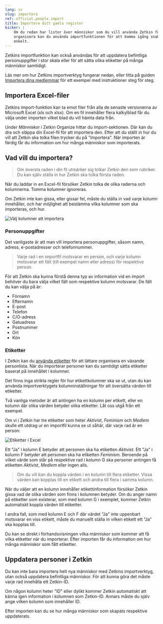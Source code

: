```yaml
---
lang: sv
slug: importera
ref: official.people.import
title: Importera ditt gamla register
kicker: |
    Om du redan har listor över människor som du vill använda Zetkin för att
    organisera kan du använda importfunktionen för att komma igång snabbt och
    enkelt.
---
```

Zetkins importfunktion kan också användas för att uppdatera befintliga
personuppgifter i stor skala eller för att sätta olika etiketter på många
människor samtidigt.

Läs mer om hur Zetkins importverktyg fungerar nedan, eller titta på guiden
[Importera dina medlemmar](/sv/guider/importera-dina-medlemmar) för ett
exempel med instruktioner steg för steg.


## Importera Excel-filer
Zetkins import-funktion kan ta emot filer från alla de senaste versionerna av
Microsoft Excel (xls och xlsx). Om en fil innehåller flera kalkylblad får du
välja under importen vilket blad du vill hämta data från.

Under _Människor_ i Zetkin Organize hittar du import-sektionen. Där kan du dra
och släppa din Excel-fil för att importera den. Efter att du ställt in hur du
vill att Zetkin ska tolka filen trycker du på "Importera". När importen är
färdig får du information om hur många människor som importerats.

## Vad vill du importera?
> Om översta raden i din fil utmärker sig tolkar Zetkin den som rubriker. Du
> kan själv ställa in hur Zetkin ska tolka första raden.

När du laddar in en Excel-fil försöker Zetkin tolka de olika raderna och
kolumnerna. Tomma kolumner ignoreras.

Om Zetkin inte kan gissa, eller gissar fel, måste du ställa in vad varje kolumn
innehåller, och har möjlighet att bestämma vilka kolumner som ska importeras,
och hur.

![Välj kolumner att importera](importera.png)

### Personuppgifter
Det vanligaste är att man vill importera personuppgifter, såsom namn, adress,
e-postadresser och telefonnummer.

> Varje rad i en importfil motsvarar en person, och varje kolumn motsvarar ett
> fält (till exempel namn eller adress) för respektive person.

För att Zetkin ska kunna förstå denna typ av information vid en import behöver
du bara välja vilket fält som respektive kolumn motsvarar. De fält du kan välja
på är:

* Förnamn
* Efternamn
* E-post
* Telefon
* C/O-adress
* Gatuadress
* Postnummer
* Ort
* Kön

### Etiketter
I Zetkin kan du [använda etiketter](../etiketter) för att lättare organisera en
växande personlista. När du importerar personer kan du samtidigt sätta etiketter
baserat på innehållet i kolumner.

Det finns inga strikta regler för hur etikettkolumner ska se ut, utan du kan
använda importverktygets kolumninställningar för att översätta värden till
etiketter.

Två vanliga metoder är att antingen ha en kolumn per etikett, eller en kolumn
där olika värden betyder olika etiketter. Låt oss utgå från ett exempel.

Om vi i Zetkin har tre etiketter som heter _Aktivist_, _Feminism_ och _Medlem_
skulle ett utdrag ur en importfil kunna se ut såhär, där varje rad är en
person:

![Etiketter i Excel](./importera-etiketter.png)

Ett "Ja" i kolumn E betyder att personen ska ha etiketten _Aktivist_. Ett "Ja"
i kolumn F betyder att personen ska ha etiketten _Feminism_. Beroende på vilket
värde som står på respektive rad i kolumn G ska personer antingen få etiketten
_Aktivist_, _Medlem_ eller ingen alls.

> Om du vill kan du koppla värden i en kolumn till flera etiketter. Vissa värden
> kan kopplas till en etikett och andra till flera i samma kolumn.

När du väljer att en kolumn innehåller etikettinformation försöker Zetkin gissa
vad de olika värden som finns i kolumnen betyder. Om du anger namn på etiketter
som existerar, som med kolumn G i exemplet, kommer Zetkin automatiskt koppla
värden till etiketter.

I andra fall, som med kolumn E och F där värdet "Ja" inte uppenbart motsvarar
en viss etikett, måste du manuellt ställa in vilken etikett ett "Ja" ska kopplas
till.

Du kan se direkt i förhandsvisningen vilka människor som kommer att få vilka
etiketter när du importerar. Efter importen får du information om hur många
människor som fått etiketter.

## Uppdatera personer i Zetkin
Du kan inte bara importera helt nya människor med Zetkins importverktyg, utan
också uppdatera befintliga människor. För att kunna göra det måste varje rad
innehålla ett Zetkin-ID.

Om någon kolumn heter "ID" eller dylikt kommer Zetkin automatiskt att känna igen
information i kolumnen som Zetkin-ID. Annars måste du själv ange vilken kolumn
som innehåller ID.

Efter importen kan du se hur många människor som skapats respektive uppdaterats.

